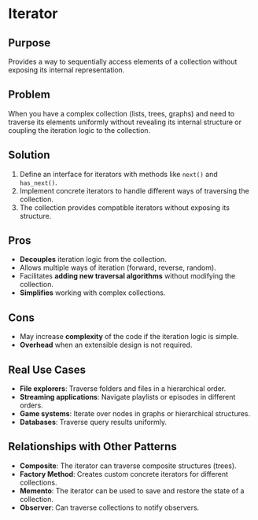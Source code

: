 # **Iterator**

## **Purpose**

Provides a way to sequentially access elements of a collection without exposing its internal representation.

## **Problem**

When you have a complex collection (lists, trees, graphs) and need to traverse its elements uniformly without revealing its internal structure or coupling the iteration logic to the collection.

## **Solution**

1. Define an interface for iterators with methods like `next()` and `has_next()`.
2. Implement concrete iterators to handle different ways of traversing the collection.
3. The collection provides compatible iterators without exposing its structure.

## **Pros**

- **Decouples** iteration logic from the collection.
- Allows multiple ways of iteration (forward, reverse, random).
- Facilitates **adding new traversal algorithms** without modifying the collection.
- **Simplifies** working with complex collections.

## **Cons**

- May increase **complexity** of the code if the iteration logic is simple.
- **Overhead** when an extensible design is not required.

## **Real Use Cases**

- **File explorers**: Traverse folders and files in a hierarchical order.
- **Streaming applications**: Navigate playlists or episodes in different orders.
- **Game systems**: Iterate over nodes in graphs or hierarchical structures.
- **Databases**: Traverse query results uniformly.

## **Relationships with Other Patterns**

- **Composite**: The iterator can traverse composite structures (trees).
- **Factory Method**: Creates custom concrete iterators for different collections.
- **Memento**: The iterator can be used to save and restore the state of a collection.
- **Observer**: Can traverse collections to notify observers.
